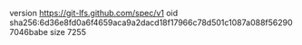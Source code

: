 version https://git-lfs.github.com/spec/v1
oid sha256:6d36e8fd0a6f4659aca9a2dacd18f17966c78d501c1087a088f562907046babe
size 7255
